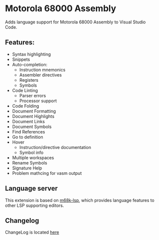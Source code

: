 # Motorola 68000 Assembly

Adds language support for Motorola 68000 Assembly to Visual Studio Code.

## Features:

- Syntax highlighting
- Snippets
- Auto-completion:
  - Instruction mnemonics
  - Assembler directives
  - Registers
  - Symbols
- Code Linting
  - Parser errors
  - Processor support
- Code Folding
- Document Formatting
- Document Highlights
- Document Links
- Document Symbols
- Find References
- Go to definition
- Hover
  - Instruction/directive documentation
  - Symbol info
- Multiple workspaces
- Rename Symbols
- Signature Help
- Problem mathcing for vasm output

## Language server

This extension is based on [m68k-lsp](https://github.com/grahambates/m68k-lsp), which provides language features to
other LSP supporting editors.

## Changelog

ChangeLog is located [here](https://github.com/grahambates/m68k-lsp/blob/master/CHANGELOG.md)

